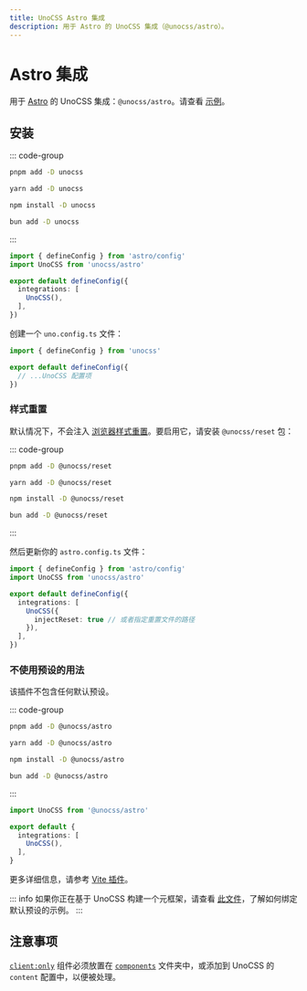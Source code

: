 ```yaml
---
title: UnoCSS Astro 集成
description: 用于 Astro 的 UnoCSS 集成（@unocss/astro）。
---
```


# Astro 集成

用于 [Astro](https://astro.build/) 的 UnoCSS 集成：`@unocss/astro`。请查看 [示例](https://github.com/unocss/unocss/tree/main/examples/astro)。

## 安装

::: code-group

```bash [pnpm]
pnpm add -D unocss
```

```bash [yarn]
yarn add -D unocss
```

```bash [npm]
npm install -D unocss
```

```bash [bun]
bun add -D unocss
```

:::

```ts [astro.config.ts]
import { defineConfig } from 'astro/config'
import UnoCSS from 'unocss/astro'

export default defineConfig({
  integrations: [
    UnoCSS(),
  ],
})
```

创建一个 `uno.config.ts` 文件：

```ts [uno.config.ts]
import { defineConfig } from 'unocss'

export default defineConfig({
  // ...UnoCSS 配置项
})
```

### 样式重置

默认情况下，不会注入 [浏览器样式重置](/guide/style-reset)。要启用它，请安装 `@unocss/reset` 包：

::: code-group

```bash [pnpm]
pnpm add -D @unocss/reset
```

```bash [yarn]
yarn add -D @unocss/reset
```

```bash [npm]
npm install -D @unocss/reset
```

```bash [bun]
bun add -D @unocss/reset
```

:::

然后更新你的 `astro.config.ts` 文件：

```ts [astro.config.ts]
import { defineConfig } from 'astro/config'
import UnoCSS from 'unocss/astro'

export default defineConfig({
  integrations: [
    UnoCSS({
      injectReset: true // 或者指定重置文件的路径
    }),
  ],
})
```

### 不使用预设的用法

该插件不包含任何默认预设。

::: code-group

```bash [pnpm]
pnpm add -D @unocss/astro
```

```bash [yarn]
yarn add -D @unocss/astro
```

```bash [npm]
npm install -D @unocss/astro
```

```bash [bun]
bun add -D @unocss/astro
```

:::

```ts [astro.config.mjs]
import UnoCSS from '@unocss/astro'

export default {
  integrations: [
    UnoCSS(),
  ],
}
```

更多详细信息，请参考 [Vite 插件](/integrations/vite)。

::: info
如果你正在基于 UnoCSS 构建一个元框架，请查看 [此文件](https://github.com/unocss/unocss/blob/main/packages-presets/unocss/src/astro.ts)，了解如何绑定默认预设的示例。
:::

## 注意事项

[`client:only`](https://docs.astro.build/en/reference/directives-reference/#clientonly) 组件必须放置在 [`components`](https://docs.astro.build/en/core-concepts/project-structure/#srccomponents) 文件夹中，或添加到 UnoCSS 的 `content` 配置中，以便被处理。